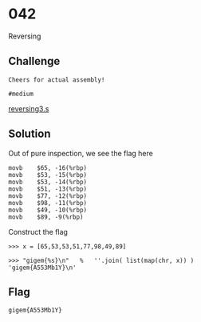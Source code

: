 # 042
Reversing

## Challenge 

	Cheers for actual assembly!

	#medium

[reversing3.s](reversing3.s)

## Solution

Out of pure inspection, we see the flag here

	movb	$65, -16(%rbp)
	movb	$53, -15(%rbp)
	movb	$53, -14(%rbp)
	movb	$51, -13(%rbp)
	movb	$77, -12(%rbp)
	movb	$98, -11(%rbp)
	movb	$49, -10(%rbp)
	movb	$89, -9(%rbp)

Construct the flag

	>>> x = [65,53,53,51,77,98,49,89]

	>>> "gigem{%s}\n"   %   ''.join( list(map(chr, x)) )
	'gigem{A553Mb1Y}\n'

## Flag

	gigem{A553Mb1Y}
